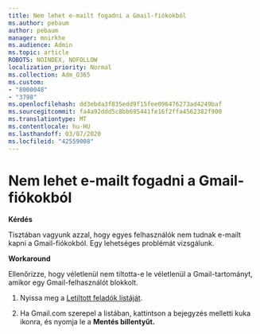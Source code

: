 ```yaml
---
title: Nem lehet e-mailt fogadni a Gmail-fiókokból
ms.author: pebaum
author: pebaum
manager: mnirkhe
ms.audience: Admin
ms.topic: article
ROBOTS: NOINDEX, NOFOLLOW
localization_priority: Normal
ms.collection: Adm_O365
ms.custom:
- "8000048"
- "3798"
ms.openlocfilehash: dd3ebda3f835edd9f15fee096476273ad4249baf
ms.sourcegitcommit: fa4a92ddd5c8bb695441fe16f2ffa4562382f900
ms.translationtype: MT
ms.contentlocale: hu-HU
ms.lasthandoff: 03/07/2020
ms.locfileid: "42559008"
---
```

# <a name="unable-to-receive-email-from-gmail-accounts"></a>Nem lehet e-mailt fogadni a Gmail-fiókokból

**Kérdés**

Tisztában vagyunk azzal, hogy egyes felhasználók nem tudnak e-mailt kapni a Gmail-fiókokból. Egy lehetséges problémát vizsgálunk.

**Workaround**

Ellenőrizze, hogy véletlenül nem tiltotta-e le véletlenül a Gmail-tartományt, amikor egy Gmail-felhasználót blokkolt.

1. Nyissa meg a [Letiltott feladók listáját](https://go.microsoft.com/fwlink/?linkid=2121010).

2. Ha Gmail.com szerepel a listában, kattintson a bejegyzés melletti kuka ikonra, és nyomja le a **Mentés billentyűt.**
